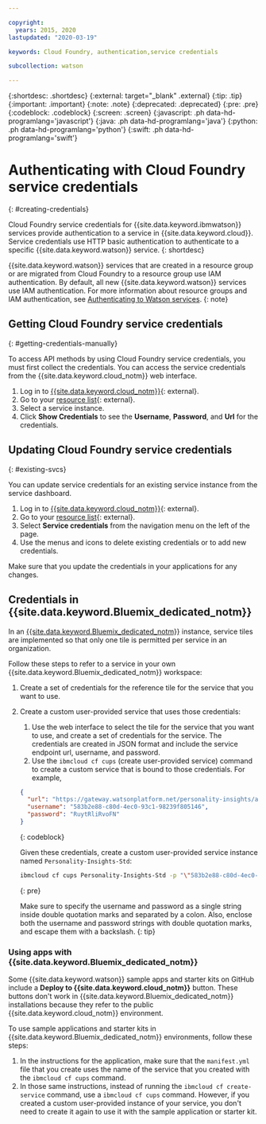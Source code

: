```yaml
---

copyright:
  years: 2015, 2020
lastupdated: "2020-03-19"

keywords: Cloud Foundry, authentication,service credentials

subcollection: watson

---
```


{:shortdesc: .shortdesc}
{:external: target="_blank" .external}
{:tip: .tip}
{:important: .important}
{:note: .note}
{:deprecated: .deprecated}
{:pre: .pre}
{:codeblock: .codeblock}
{:screen: .screen}
{:javascript: .ph data-hd-programlang='javascript'}
{:java: .ph data-hd-programlang='java'}
{:python: .ph data-hd-programlang='python'}
{:swift: .ph data-hd-programlang='swift'}

# Authenticating with Cloud Foundry service credentials
{: #creating-credentials}

Cloud Foundry service credentials for {{site.data.keyword.ibmwatson}} services provide authentication to a service in {{site.data.keyword.cloud}}. Service credentials use HTTP basic authentication to authenticate to a specific {{site.data.keyword.watson}} service.
{: shortdesc}

{{site.data.keyword.watson}} services that are created in a resource group or are migrated from Cloud Foundry to a resource group use IAM authentication. By default, all new {{site.data.keyword.watson}} services use IAM authentication. For more information about resource groups and IAM authentication, see [Authenticating to Watson services](/docs/watson?topic=watson-iam).
{: note}

## Getting Cloud Foundry service credentials
{: #getting-credentials-manually}

To access API methods by using Cloud Foundry service credentials, you must first collect the credentials. You can access the service credentials from the {{site.data.keyword.cloud_notm}} web interface.

1.  Log in to [{{site.data.keyword.cloud_notm}}](https://{DomainName}){: external}.
1.  Go to your [resource list](https://{DomainName}/resources){: external}.
1.  Select a service instance.
1.  Click **Show Credentials** to see the **Username**, **Password**, and **Url** for the credentials.

## Updating Cloud Foundry service credentials
{: #existing-svcs}

You can update service credentials for an existing service instance from the service dashboard.

1.  Log in to [{{site.data.keyword.cloud_notm}}](https://{DomainName}){: external}.
1.  Go to your [resource list](https://{DomainName}/resources){: external}.
1.  Select **Service credentials** from the navigation menu on the left of the page.
1.  Use the menus and icons to delete existing credentials or to add new credentials.

Make sure that you update the credentials in your applications for any changes.

## Credentials in {{site.data.keyword.Bluemix_dedicated_notm}}

In an [{{site.data.keyword.Bluemix_dedicated_notm}}](/docs/dedicated?topic=dedicated-dedicated#dedicated) instance, service tiles are implemented so that only one tile is permitted per service in an organization.

Follow these steps to refer to a service in your own {{site.data.keyword.Bluemix_dedicated_notm}} workspace:

1.  Create a set of credentials for the reference tile for the service that you want to use.
1.  Create a custom user-provided service that uses those credentials:

    1.  Use the web interface to select the tile for the service that you want to use, and create a set of credentials for the service. The credentials are created in JSON format and include the service endpoint url, username, and password.
    1.  Use the `ibmcloud cf cups` (create user-provided service) command to create a custom service that is bound to those credentials. For example,

      ```json
      {
        "url": "https://gateway.watsonplatform.net/personality-insights/api",
        "username": "583b2e88-c80d-4ec0-93c1-98239f805146",
        "password": "RuytRliRvoFN"
      }
      ```
      {: codeblock}

      Given these credentials, create a custom user-provided service instance named `Personality-Insights-Std`:

      ```bash
      ibmcloud cf cups Personality-Insights-Std -p "\"583b2e88-c80d-4ec0-93c1-98239f805146\":\"RuytRliRvoFN\""
      ```
      {: pre}

      Make sure to specify the username and password as a single string inside double quotation marks and separated by a colon. Also, enclose both the username and password strings with double quotation marks, and escape them with a backslash.
      {: tip}

### Using apps with {{site.data.keyword.Bluemix_dedicated_notm}}

Some {{site.data.keyword.watson}} sample apps and starter kits on GitHub include a **Deploy to {{site.data.keyword.cloud_notm}}** button. These buttons don't work in {{site.data.keyword.Bluemix_dedicated_notm}} installations because they refer to the public {{site.data.keyword.cloud_notm}} environment.

To use sample applications and starter kits in {{site.data.keyword.Bluemix_dedicated_notm}} environments, follow these steps:

1.  In the instructions for the application, make sure that the `manifest.yml` file that you create uses the name of the service that you created with the `ibmcloud cf cups` command.
1.  In those same instructions, instead of running the `ibmcloud cf create-service` command, use a `ibmcloud cf cups` command. However, if you created a custom user-provided instance of your service, you don't need to create it again to use it with the sample application or starter kit.
